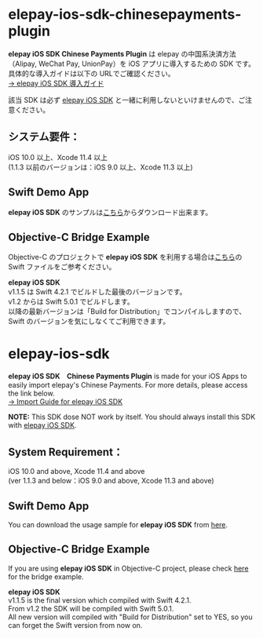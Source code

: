 # elepay-ios-sdk-chinesepayments-plugin
**elepay iOS SDK Chinese Payments Plugin** は elepay の中国系決済方法（Alipay, WeChat Pay, UnionPay）を iOS アプリに導入するための SDK です。  
具体的な導入ガイドは以下の URLでご確認ください。  
[→ elepay iOS SDK 導入ガイド](https://developer.elepay.io/docs/ios-sdk)

該当 SDK は必ず [elepay iOS SDK](https://github.com/elestyle/elepay-ios-sdk) と一緒に利用しないといけませんので、ご注意ください。

## システム要件：
iOS 10.0 以上、Xcode 11.4 以上  
(1.1.3 以前のバージョンは：iOS 9.0 以上、Xcode 11.3 以上)

## Swift Demo App
**elepay iOS SDK** のサンプルは[こちら](https://github.com/elestyle/elepay-ios-demo-swift)からダウンロード出来ます。

## Objective-C Bridge Example
Objective-C のプロジェクトで **elepay iOS SDK** を利用する場合は[こちら](https://github.com/elestyle/elepay-ios-demo-swift/blob/master/ELEPayObjectiveC/ElePayObjCBridge.swift)の Swift ファイルをご参考ください。

**elepay iOS SDK**  
v1.1.5 は Swift 4.2.1 でビルドした最後のバージョンです。  
v1.2 からは Swift 5.0.1 でビルドします。  
以降の最新バージョンは「Build for Distribution」でコンパイルしますので、Swift のバージョンを気にしなくてご利用できます。

# elepay-ios-sdk
**elepay iOS SDK　Chinese Payments Plugin** is made for your iOS Apps to easily import elepay's Chinese Payments. For more details, please access the link below.  
[→ Import Guide for elepay iOS SDK](https://developer.elepay.io/docs/ios-sdk)

**NOTE:** This SDK dose NOT work by itself. You should always install this SDK with [elepay iOS SDK](https://github.com/elestyle/elepay-ios-sdk).

## System Requirement：
iOS 10.0 and above, Xcode 11.4 and above  
(ver 1.1.3 and below：iOS 9.0 and above, Xcode 11.3 and above)

## Swift Demo App
You can download the usage sample for **elepay iOS SDK** from [here](https://github.com/elestyle/elepay-ios-demo-swift).

## Objective-C Bridge Example
If you are using **elepay iOS SDK** in Objective-C project, please check [here](https://github.com/elestyle/elepay-ios-demo-swift/blob/master/ELEPayObjectiveC/ElePayObjCBridge.swift) for the bridge example.

**elepay iOS SDK**  
v1.1.5 is the final version which compiled with Swift 4.2.1.  
From v1.2 the SDK will be compiled with Swift 5.0.1.  
All new version will compiled with "Build for Distribution" set to YES, so you can forget the Swift version from now on.
